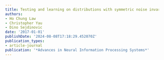 ```yaml
---
title: Testing and learning on distributions with symmetric noise invariance
authors:
- Ho Chung Law
- Christopher Yau
- Dino Sejdinovic
date: '2017-01-01'
publishDate: '2024-08-08T17:18:29.452070Z'
publication_types:
- article-journal
publication: '*Advances in Neural Information Processing Systems*'
---
```

